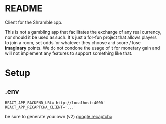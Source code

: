 # README
Client for the Shramble app.

This is not a gambling app that facilitates the exchange of any real currency, nor should it be used
as such. It's just a for-fun project that allows players to join a room, set odds for whatever they
choose and score / lose **imaginary** points. We do not condone the usage of it for monetary gain
and will not implement any features to support something like that.

# Setup
## .env

```
REACT_APP_BACKEND_URL='http://localhost:4000'
REACT_APP_RECAPTCHA_CLIENT='...'
```
be sure to generate your own (v2) [google recaptcha](https://www.google.com/recaptcha/admin/create)
